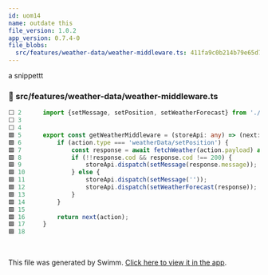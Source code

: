 ```yaml
---
id: uom14
name: outdate this
file_version: 1.0.2
app_version: 0.7.4-0
file_blobs:
  src/features/weather-data/weather-middleware.ts: 411fa9c0b214b79e65d7624edf905bbd808b52fb
---
```


a snippettt
<!-- NOTE-swimm-snippet: the lines below link your snippet to Swimm -->
### 📄 src/features/weather-data/weather-middleware.ts
```typescript
⬜ 2      import {setMessage, setPosition, setWeatherForecast} from './weather-data-slice';
⬜ 3      
⬜ 4      
🟩 5      export const getWeatherMiddleware = (storeApi: any) => (next: Function) => async (action: any) => {
🟩 6          if (action.type === 'weatherData/setPosition') {
🟩 7              const response = await fetchWeather(action.payload) as any
🟩 8              if (!!response.cod && response.cod !== 200) {
🟩 9                  storeApi.dispatch(setMessage(response.message));
🟩 10             } else {
🟩 11                 storeApi.dispatch(setMessage(''));
🟩 12                 storeApi.dispatch(setWeatherForecast(response));
🟩 13             }
🟩 14         }
🟩 15     
🟩 16         return next(action);
🟩 17     }
🟩 18     
```

<br/>

This file was generated by Swimm. [Click here to view it in the app](https://swimm.io/link?l=c3dpbW0lM0ElMkYlMkZyZXBvcyUyRloybDBhSFZpSlROQkpUTkJjM1J2YTJVdGQyVmhkR2hsY2lVelFTVXpRVUZrWkdsbFEyOW9aVzQlM0QlMkZkb2NzJTJGdW9tMTQ=).